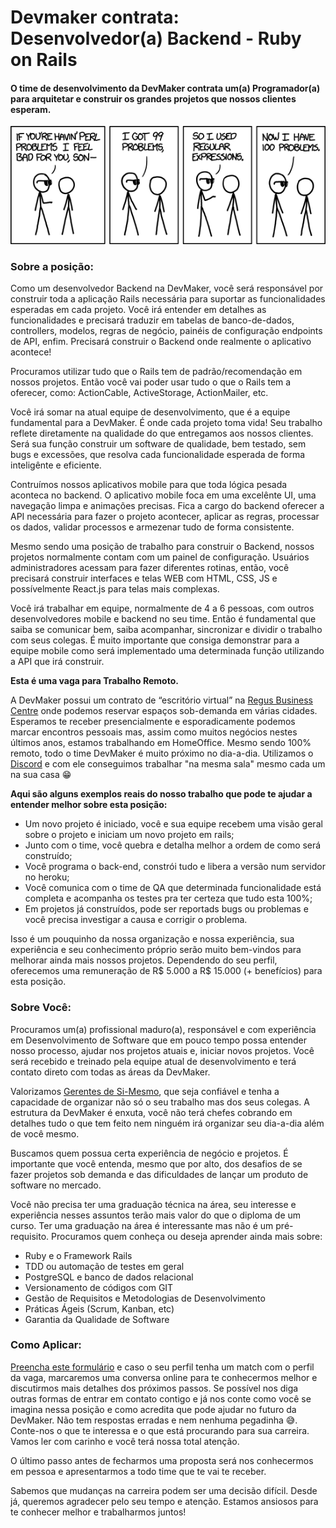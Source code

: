 # Devmaker contrata: Desenvolvedor(a) Backend - Ruby on Rails

#### O time de desenvolvimento da DevMaker contrata um(a) Programador(a) para arquitetar e construir os grandes projetos que nossos clientes esperam.

![cover](../assets/dev_job_post_cover.png)

### Sobre a posição:

Como um desenvolvedor Backend na DevMaker, você será responsável por construir toda a aplicação Rails necessária para suportar as funcionalidades esperadas em cada projeto.
Você irá entender em detalhes as funcionalidades e precisará traduzir em tabelas de banco-de-dados, controllers, modelos, regras de negócio, painéis de configuração endpoints de API, enfim.
Precisará construir o Backend onde realmente o aplicativo acontece!

Procuramos utilizar tudo que o Rails tem de padrão/recomendação em nossos projetos.
Então você vai poder usar tudo o que o Rails tem a oferecer, como:
ActionCable, ActiveStorage, ActionMailer, etc.

Você irá somar na atual equipe de desenvolvimento, que é a equipe fundamental para a DevMaker.
É onde cada projeto toma vida!
Seu trabalho reflete diretamente na qualidade do que entregamos aos nossos clientes.
Será sua função construir um software de qualidade, bem testado, sem bugs e excessões, que resolva cada funcionalidade esperada de forma inteligênte e eficiente.

Contruímos nossos aplicativos mobile para que toda lógica pesada aconteca no backend.
O aplicativo mobile foca em uma excelênte UI, uma navegação limpa e animações precisas.
Fica a cargo do backend oferecer a API necessária para fazer o projeto acontecer, aplicar as regras, processar os dados, validar processos e armezenar tudo de forma consistente.

Mesmo sendo uma posição de trabalho para construir o Backend, nossos projetos normalmente contam com um painel de configuração.
Usuários administradores acessam para fazer diferentes rotinas, então, você precisará construir interfaces e telas WEB com HTML, CSS, JS e possívelmente React.js para telas mais complexas.

Você irá trabalhar em equipe, normalmente de 4 a 6 pessoas, com outros desenvolvedores mobile e backend no seu time.
Então é fundamental que saiba se comunicar bem, saiba acompanhar, sincronizar e dividir o trabalho com seus colegas.
É muito importante que consiga demonstrar para a equipe mobile como será implementado uma determinada função utilizando a API que irá construir.

**Esta é uma vaga para Trabalho Remoto.**

A DevMaker possui um contrato de “escritório virtual” na [Regus Business Centre](https://www.regus.com/pt-br/brazil/listings) onde podemos reservar espaços sob-demanda em várias cidades.
Esperamos te receber presencialmente e esporadicamente podemos marcar encontros pessoais mas, assim como muitos negócios nestes últimos anos, estamos trabalhando em HomeOffice.
Mesmo sendo 100% remoto, todo o time DevMaker é muito próximo no dia-a-dia.
Utilizamos o [Discord](https://discord.gg) e com ele conseguimos trabalhar "na mesma sala" mesmo cada um na sua casa 😁

**Aqui são alguns exemplos reais do nosso trabalho que pode te ajudar a entender melhor sobre esta posição:**

- Um novo projeto é iniciado, você e sua equipe recebem uma visão geral sobre o projeto e iniciam um novo projeto em rails;
- Junto com o time, você quebra e detalha melhor a ordem de como será construído;
- Você programa o back-end, constrói tudo e libera a versão num servidor no heroku;
- Você comunica com o time de QA que determinada funcionalidade está completa e acompanha os testes pra ter certeza que tudo esta 100%;
- Em projetos já construídos, pode ser reportads bugs ou problemas e você precisa investigar a causa e corrigir o problema.

Isso é um pouquinho da nossa organização e nossa experiência, sua experiência e seu conhecimento próprio serão muito bem-vindos para melhorar ainda mais nossos projetos.
Dependendo do seu perfil, oferecemos uma remuneração de R$ 5.000 a R$ 15.000 (+ benefícios) para esta posição.

### Sobre Você:
Procuramos um(a) profissional maduro(a), responsável e com experiência em Desenvolvimento de Software que em pouco tempo possa entender nosso processo, ajudar nos projetos atuais e, iniciar novos projetos.
Você será recebido e treinado pela equipe atual de desenvolvimento e terá contato direto com todas as áreas da DevMaker.

Valorizamos [Gerentes de Si-Mesmo](https://signalvnoise.com/posts/1430-hire-managers-of-one), que seja confiável e tenha a capacidade de organizar não só o seu trabalho mas dos seus colegas.
A estrutura da DevMaker é enxuta, você não terá chefes cobrando em detalhes tudo o que tem feito nem ninguém irá organizar seu dia-a-dia além de você mesmo.

Buscamos quem possua certa experiência de negócio e projetos.
É importante que você entenda, mesmo que por alto, dos desafios de se fazer projetos sob demanda e das dificuldades de lançar um produto de software no mercado.

Você não precisa ter uma graduação técnica na área, seu interesse e experiência nesses assuntos terão mais valor do que o diploma de um curso.
Ter uma graduação na área é interessante mas não é um pré-requisito.
Procuramos quem conheça ou deseja aprender ainda mais sobre:

- Ruby e o Framework Rails
- TDD ou automação de testes em geral
- PostgreSQL e banco de dados relacional
- Versionamento de códigos com GIT
- Gestão de Requisitos e Metodologias de Desenvolvimento
- Práticas Ágeis (Scrum, Kanban, etc)
- Garantia da Qualidade de Software

### Como Aplicar:

[Preencha este formulário](https://forms.gle/uq8Q52cNG84qJ1xZ6) e caso o seu perfil tenha um match com o perfil da vaga, marcaremos uma conversa online para te conhecermos melhor e discutirmos mais detalhes dos próximos passos.
Se possível nos diga outras formas de entrar em contato contigo e já nos conte como você se imagina nessa posição e como acredita que pode ajudar no futuro da DevMaker.
Não tem respostas erradas e nem nenhuma pegadinha 😅.
Conte-nos o que te interessa e o que está procurando para sua carreira.
Vamos ler com carinho e você terá nossa total atenção.

O último passo antes de fecharmos uma proposta será nos conhecermos em pessoa e apresentarmos a todo time que te vai te receber.

Sabemos que mudanças na carreira podem ser uma decisão difícil.
Desde já, queremos agradecer pelo seu tempo e atenção.
Estamos ansiosos para te conhecer melhor e trabalharmos juntos!

